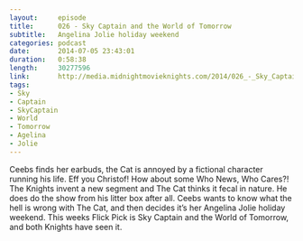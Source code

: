 ```yaml
---
layout:     episode
title:      026 - Sky Captain and the World of Tomorrow
subtitle:   Angelina Jolie holiday weekend
categories: podcast
date:       2014-07-05 23:43:01
duration:   0:58:38
length:     30277596
link:       http://media.midnightmovieknights.com/2014/026_-_Sky_Captain_and_the_World_of_Tomorrow.m4a
tags:
- Sky
- Captain
- SkyCaptain
- World
- Tomorrow
- Agelina
- Jolie
---
```

Ceebs finds her earbuds, the Cat is annoyed by a fictional character running his life. Eff you Christof! How about some Who News, Who Cares?! The Knights invent a new segment and The Cat thinks it fecal in nature. He does do the show from his litter box after all. Ceebs wants to know what the hell is wrong with The Cat, and then decides it’s her Angelina Jolie holiday weekend. This weeks Flick Pick is Sky Captain and the World of Tomorrow, and both Knights have seen it.